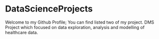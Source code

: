 # DataScienceProjects
Welcome to my Github Profile; 
You can find listed two of my project. 
DMS Project which focused on data exploration, analysis and modelling of healthcare data.
